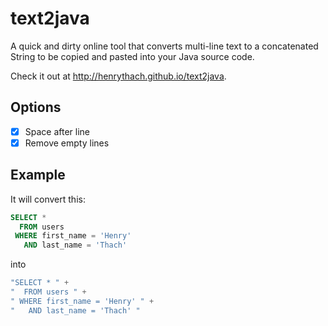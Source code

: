 # text2java

A quick and dirty online tool that converts multi-line text to a concatenated String to be copied and pasted into your Java source code.

Check it out at http://henrythach.github.io/text2java.

## Options

- [x] Space after line
- [x] Remove empty lines

## Example

It will convert this:

```sql
SELECT *
  FROM users
 WHERE first_name = 'Henry'
   AND last_name = 'Thach'
```

into

```java
"SELECT * " +
"  FROM users " +
" WHERE first_name = 'Henry' " +
"   AND last_name = 'Thach' "
```
